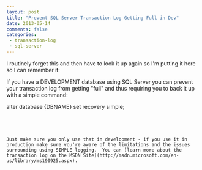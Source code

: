 ```yaml
---
layout: post
title: "Prevent SQL Server Transaction Log Getting Full in Dev"
date: 2013-05-14
comments: false
categories:
 - transaction-log
 - sql-server
---
```

I routinely forget this and then have to look it up again so I'm putting it
here so I can remember it:

If you have a DEVELOPMENT database using SQL Server you can prevent your
transaction log from getting "full" and thus requiring you to back it up with
a simple command:





alter database {DBNAME} set recovery simple;
```




Just make sure you only use that in development - if you use it in production make sure you're aware of the limitations and the issues surrounding using SIMPLE logging.  You can [learn more about the transaction log on the MSDN Site](http://msdn.microsoft.com/en-us/library/ms190925.aspx).




